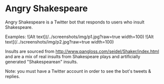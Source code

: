 # Angry Shakespeare

Angry Shakespeare is a Twitter bot that responds to users who insult Shakespeare.

Examples:
![Alt text](/../screenshots/img/p1.jpg?raw=true width=100)
![Alt text](/../screenshots/img/p2.jpg?raw=true width=100)

Insults are sourced from http://www.pangloss.com/seidel/Shaker/index.html and are a mix of real insults from Shakespeare plays and artificially generated "Shakespearean" insults.

Note: you must have a Twitter account in order to see the bot's tweets & replies.
